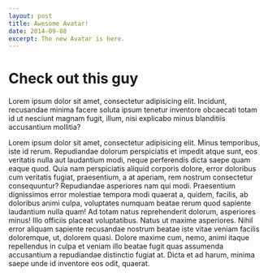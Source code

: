 ```yaml
---
layout: post
title: Awesome Avatar!
date: 2014-09-08
excerpt: The new Avatar is here.
---
```


# Check out this guy

Lorem ipsum dolor sit amet, consectetur adipisicing elit. Incidunt, recusandae minima facere soluta ipsum tenetur inventore obcaecati totam id ut nesciunt magnam fugit, illum, nisi explicabo minus blanditiis accusantium mollitia?

Lorem ipsum dolor sit amet, consectetur adipisicing elit. Minus temporibus, iste id rerum. Repudiandae dolorum perspiciatis et impedit atque sunt, eos veritatis nulla aut laudantium modi, neque perferendis dicta saepe quam eaque quod. Quia nam perspiciatis aliquid corporis dolore, error doloribus cum veritatis fugiat, praesentium, a at aperiam, rem nostrum consectetur consequuntur? Repudiandae asperiores nam qui modi. Praesentium dignissimos error molestiae tempora modi quaerat a, quidem, facilis, ab doloribus animi culpa, voluptates numquam beatae rerum quod sapiente laudantium nulla quam! Ad totam natus reprehenderit dolorum, asperiores minus! Illo officiis placeat voluptatibus. Natus ut maxime asperiores. Nihil error aliquam sapiente recusandae nostrum beatae iste vitae veniam facilis doloremque, ut, dolorem quasi. Dolore maxime cum, nemo, animi itaque repellendus in culpa et veniam illo beatae fugit quas assumenda accusantium a repudiandae distinctio fugiat at. Dicta et ad harum, minima saepe unde id inventore eos odit, quaerat.
